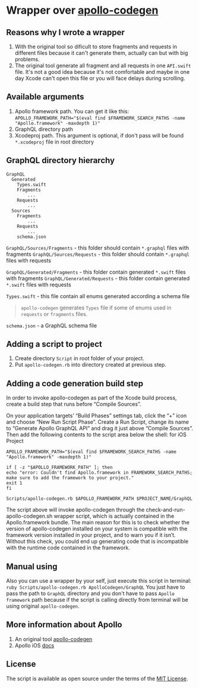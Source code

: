 # Wrapper over [apollo-codegen](https://github.com/apollographql/apollo-codegen)

## Reasons why I wrote a wrapper

1. With the original tool so dificult to store fragments and requests in different files because it can't generate them, actually can but with big problems.
2. The original tool generate all fragment and all requests in one `API.swift` file. It's not a good idea because it's not comfortable and maybe in one day Xcode can't open this file or you will face delays during scrolling.

## Available arguments

1. Apollo framework path. You can get it like this: `APOLLO_FRAMEWORK_PATH="$(eval find $FRAMEWORK_SEARCH_PATHS -name "Apollo.framework" -maxdepth 1)"`
2. GraphQL directory path
3. Xcodeproj path. This argument is optional, if don't pass will be found `*.xcodeproj` file in root directory

## GraphQL directory hierarchy

```
GraphQL
  Generated
	Types.swift
	Fragments
		...
	Requests
		...
  Sources
	Fragments
		...
	Requests
		...
	schema.json
```

`GraphQL/Sources/Fragments` - this folder should contain `*.graphql` files with fragments
`GraphQL/Sources/Requests` - this folder should contain `*.graphql` files with requests

`GraphQL/Generated/Fragments` - this folder contain generated `*.swift` files with fragments
`GraphQL/Generated/Requests` - this folder contain generated `*.swift` files with requests

`Types.swift` - this file contain all enums generated according a schema file

> `apollo-codegen` generates `Types` file if some of enums used in `requests` or `fragments` files.

`schema.json` - a GraphQL schema file

## Adding a script to project

1. Create directory `Script` in root folder of your project.
2. Put `apollo-codegen.rb` into directory created at previous step.

## Adding a code generation build step

In order to invoke apollo-codegen as part of the Xcode build process, create a build step that runs before “Compile Sources”.

On your application targets’ “Build Phases” settings tab, click the “+” icon and choose “New Run Script Phase”. Create a Run Script, change its name to “Generate Apollo GraphQL API” and drag it just above “Compile Sources”. Then add the following contents to the script area below the shell:
for iOS Project

```
APOLLO_FRAMEWORK_PATH="$(eval find $FRAMEWORK_SEARCH_PATHS -name "Apollo.framework" -maxdepth 1)"

if [ -z "$APOLLO_FRAMEWORK_PATH" ]; then
echo "error: Couldn't find Apollo.framework in FRAMEWORK_SEARCH_PATHS; make sure to add the framework to your project."
exit 1
fi

Scripts/apollo-codegen.rb $APOLLO_FRAMEWORK_PATH $PROJECT_NAME/GraphQL
```

The script above will invoke apollo-codegen through the check-and-run-apollo-codegen.sh wrapper script, which is actually contained in the Apollo.framework bundle. The main reason for this is to check whether the version of apollo-codegen installed on your system is compatible with the framework version installed in your project, and to warn you if it isn’t. Without this check, you could end up generating code that is incompatible with the runtime code contained in the framework.

## Manual using

Also you can use a wrapper by your self, just execute this script in terminal:
`ruby Scripts/apollo-codegen.rb ApolloCodegen/GraphQL`
You just have to pass the path to `GraphQL` directory and you don't have to pass `Apollo framework` path because if the script is calling directly from terminal will be using original `apollo-codegen`.

## More information about Apollo

1. An original tool [apollo-codegen](https://github.com/apollographql/apollo-codegen)
2. Apollo iOS [docs](https://www.apollographql.com/docs/ios/)

## License

The script is available as open source under the terms of the [MIT License](http://opensource.org/licenses/MIT).
